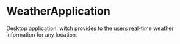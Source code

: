 # WeatherApplication
Desktop application, witch provides to the users real-time weather information for any location.
